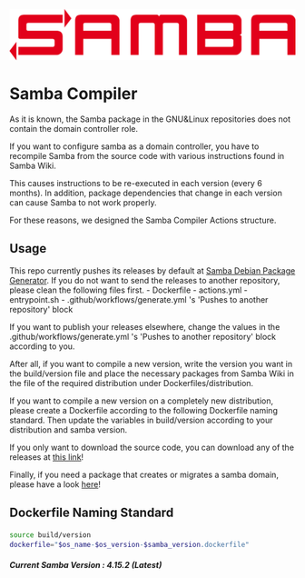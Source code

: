 ![samba](https://github.com/zekiahmetbayar/zekiahmetbayar.github.io/blob/master/images/samba.png)

# Samba Compiler

As it is known, the Samba package in the GNU&Linux repositories does not contain the domain controller role.

If you want to configure samba as a domain controller, you have to recompile Samba from the source code with various instructions found in Samba Wiki.

This causes instructions to be re-executed in each version (every 6 months). In addition, package dependencies that change in each version can cause Samba to not work properly.

For these reasons, we designed the Samba Compiler Actions structure.

## Usage

This repo currently pushes its releases by default at [Samba Debian Package Generator](https://github.org/aciklab/samba). If you do not want to send the releases to another repository, please clean the following files first.
    - Dockerfile
    - actions.yml
    - entrypoint.sh
    - .github/workflows/generate.yml 's 'Pushes to another repository' block

If you want to publish your releases elsewhere, change the values ​​in the .github/workflows/generate.yml 's 'Pushes to another repository' block according to you.

After all, if you want to compile a new version, write the version you want in the build/version file and place the necessary packages from Samba Wiki in the file of the required distribution under Dockerfiles/distribution.

If you want to compile a new version on a completely new distribution, please create a Dockerfile according to the following Dockerfile naming standard. Then update the variables in build/version according to your distribution and samba version.

If you only want to download the source code, you can download any of the releases at [this link](https://github.com/aciklab/samba_source/releases)!

Finally, if you need a package that creates or migrates a samba domain, please have a look [here](https://github.com/aciklab/samba)!


## Dockerfile Naming Standard

```bash
source build/version
dockerfile="$os_name-$os_version-$samba_version.dockerfile"
```
##### Current Samba Version : 4.15.2 (Latest)
